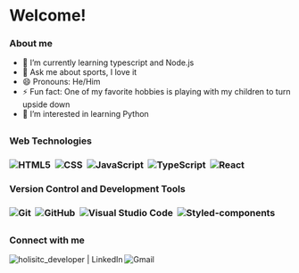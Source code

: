 <h1> Welcome! </h1>

### About me 
- 🌱 I’m currently learning typescript and Node.js
- 💬 Ask me about sports, I love it
- 😄 Pronouns: He/Him
- ⚡ Fun fact: One of my favorite hobbies is playing with my children to turn upside down
- 👀 I’m interested in learning Python

<h2 />
<h3>Web Technologies<h3>

![HTML5](https://img.shields.io/badge/HTML5-E34F26?style=for-the-badge&logo=html5&logoColor=white)&nbsp;
![CSS](https://img.shields.io/badge/CSS3-1572B6?style=for-the-badge&logo=css3&logoColor=white)&nbsp;
![JavaScript](https://img.shields.io/badge/JavaScript-323330?style=for-the-badge&logo=javascript&logoColor=F7DF1E)&nbsp;
![TypeScript](https://img.shields.io/badge/TypeScript-007ACC?style=for-the-badge&logo=typescript&logoColor=white)&nbsp;
![React](https://img.shields.io/badge/React-20232A?style=for-the-badge&logo=react&logoColor=61DAFB)&nbsp;

<h3>Version Control and Development Tools<h3>

![Git](https://img.shields.io/badge/Git-F05032?style=for-the-badge&logo=git&logoColor=white)&nbsp;
![GitHub](https://img.shields.io/badge/GitHub-100000?style=for-the-badge&logo=github&logoColor=white)&nbsp;
![Visual Studio Code](https://img.shields.io/badge/Visual_Studio_Code-0078D4?style=for-the-badge&logo=visual%20studio%20code&logoColor=white)&nbsp;
![Styled-components](https://img.shields.io/badge/styled--components-DB7093?style=for-the-badge&logo=styled-components&logoColor=white)&nbsp;


<h2 />
  
<h3>Connect with me</h3>

[<img align="left" alt="holisitc_developer | LinkedIn" src="https://img.shields.io/badge/LinkedIn-0077B5?style=for-the-badge&logo=linkedin&logoColor=white" />][linkedin]
[<img align="left" alt="Gmail" src="https://img.shields.io/badge/Gmail-D14836?style=for-the-badge&logo=gmail&logoColor=white" />][email]

[linkedin]: https://www.linkedin.com/in/lucasmbrasil/
[email]: mailto:lucasmbrasil2101@gmail.com
